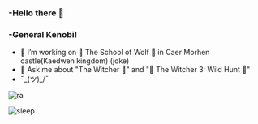 ### -Hello there 👋
### -General Kenobi! 
- 🔭 I’m working on 🐺 The School of Wolf 🐺 in Caer Morhen castle(Kaedwen kingdom) (joke)
- 💬 Ask me about "The Witcher 🐺" and "🐺 The Witcher 3: Wild Hunt 🐺"
- ¯\_(ツ)_/¯

![ra](https://user-images.githubusercontent.com/56477695/117564940-69796800-b0b7-11eb-9673-b974084cb55d.gif)

![sleep](https://user-images.githubusercontent.com/56477695/117564943-6ed6b280-b0b7-11eb-9c2c-703d7c19d515.gif)

<!--
**VladimirSaenko/VladimirSaenko** is a ✨ _special_ ✨ repository because its `README.md` (this file) appears on your GitHub profile.

Here are some ideas to get you started:

- 🔭 I’m currently working on The School of Wolf
- 🌱 I’m currently learning ...
- 👯 I’m looking to collaborate on ...
- 🤔 I’m looking for help with ...
- 📫 How to reach me: ...
- 😄 Pronouns: ...
- ⚡ Fun fact: ...
-->
